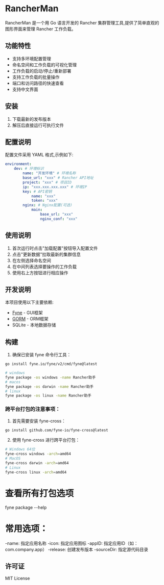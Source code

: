# RancherMan

RancherMan 是一个用 Go 语言开发的 Rancher 集群管理工具,提供了简单直观的图形界面来管理 Rancher 工作负载。

## 功能特性

- 支持多环境配置管理
- 命名空间和工作负载的可视化管理
- 工作负载的启动/停止/重新部署
- 支持工作负载的批量操作
- 端口和访问路径的快速查看
- 支持中文界面

## 安装

1. 下载最新的发布版本
2. 解压后直接运行可执行文件

## 配置说明

配置文件采用 YAML 格式,示例如下:
```yaml
environment:
    dev: # 环境标识
        name: "开发环境" # 环境名称
        base_url: "xxx" # Rancher API地址
        project: "xxx" # 项目ID
        ip: "xxx.xxx.xxx.xxx" # 环境IP
        key: # API密钥
            name: "xxx"
            token: "xxx"
        nginx: # Nginx配置(可选)
            main:
                base_url: "xxx"
                nginx_conf: "xxx"
```

## 使用说明

1. 首次运行时点击"加载配置"按钮导入配置文件
2. 点击"更新数据"拉取最新的集群信息
3. 在左侧选择命名空间
4. 在中间列表选择要操作的工作负载
5. 使用右上方按钮进行相应操作

## 开发说明

本项目使用以下主要依赖:

- [Fyne](https://fyne.io/) - GUI框架
- [GORM](https://gorm.io/) - ORM框架
- SQLite - 本地数据存储

## 构建

1. 确保已安装 fyne 命令行工具：
```bash
go install fyne.io/fyne/v2/cmd/fyne@latest
```

```bash
# windows
fyne package -os windows -name Rancher助手
# macos
fyne package -os darwin -name Rancher助手
# linux
fyne package -os linux -name Rancher助手
```

### 跨平台打包的注意事项：
1. 首先需要安装 fyne-cross：
```bash
go install github.com/fyne-io/fyne-cross@latest
```

2. 使用 fyne-cross 进行跨平台打包：
```bash
# Windows 64位
fyne-cross windows -arch=amd64
# MacOS
fyne-cross darwin -arch=amd64
# Linux
fyne-cross linux -arch=amd64
```

# 查看所有打包选项
fyne package --help

# 常用选项：
-name: 指定应用名称
-icon: 指定应用图标
-appID: 指定应用ID（如：com.company.app）
-release: 创建发布版本
-sourceDir: 指定源代码目录


## 许可证

MIT License
